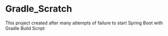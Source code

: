 # Gradle_Scratch
This project created after many attempts of failure to start Spring Boot with Gradle Build Script
